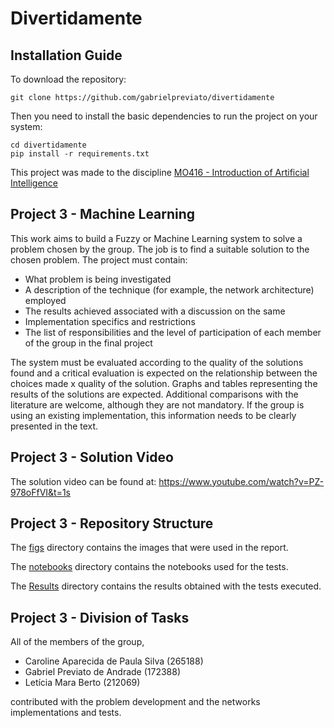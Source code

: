 # Divertidamente

## Installation Guide

To download the repository:

`git clone https://github.com/gabrielpreviato/divertidamente`

Then you need to install the basic dependencies to run the project on your system:

```
cd divertidamente
pip install -r requirements.txt
```

This project was made to the discipline [MO416 - Introduction of Artificial Intelligence](https://www.dac.unicamp.br/portal/caderno-de-horarios/2020/1/S/P/IC/MO416)

## Project 3 - Machine Learning

This work aims to build a Fuzzy or Machine Learning system to solve a problem chosen by the group. The job is
to find a suitable solution to the chosen problem. The project must contain:
- What problem is being investigated
- A description of the technique (for example, the network architecture) employed
- The results achieved associated with a discussion on the same
- Implementation specifics and restrictions
- The list of responsibilities and the level of participation of each member of the group in the final project

The system must be evaluated according to the quality of the solutions found and a critical evaluation is expected on
the relationship between the choices made x quality of the solution. Graphs and tables representing the results of the
solutions are expected. Additional comparisons with the literature are welcome, although they are not mandatory. If
the group is using an existing implementation, this information needs to be clearly presented in the text.

## Project 3 - Solution Video
The solution video can be found at: https://www.youtube.com/watch?v=PZ-978oFfVI&t=1s

## Project 3 - Repository Structure

The [figs](https://github.com/gabrielpreviato/divertidamente/tree/master/figs) directory contains the images that were used in the report.

The [notebooks](https://github.com/gabrielpreviato/divertidamente/tree/master/notebooks) directory contains the notebooks used for the tests.

The [Results](https://github.com/gabrielpreviato/divertidamente/blob/master/Results) directory contains the results obtained with the tests executed.

## Project 3 - Division of Tasks
All of the members of the group,
- Caroline Aparecida de Paula Silva (265188)
- Gabriel Previato de Andrade (172388)
- Letícia Mara Berto (212069)

contributed with the problem development and the networks implementations and tests.
